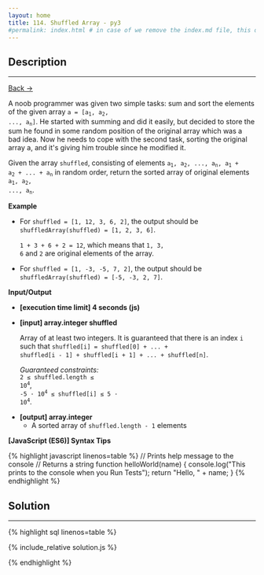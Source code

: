 ```yaml
---
layout: home
title: 114. Shuffled Array - py3
#permalink: index.html # in case of we remove the index.md file, this doc will be the index page
---
```


<div class="row">
<div class="columnStmt" markdown="1">

## Description

---

[Back -> ](../README.md)

A noob programmer was given two simple tasks: sum and sort the elements of the given array
<code>a = [a<sub>1</sub>, a<sub>2</sub>, ..., a<sub>n</sub>]</code>. He started with summing and did it easily, but decided to store the sum he found in some random position of the original array which was a bad idea. Now he needs to cope with the second task, sorting the original array a, and it's giving him trouble since he modified it.

Given the array <code>shuffled</code>, consisting of elements <code>a<sub>1</sub>, a<sub>2</sub>, ..., a<sub>n</sub>, a<sub>1</sub> + a<sub>2</sub> + ... + a<sub>n</sub></code> in random order, return the sorted array of original elements <code>a<sub>1</sub>, a<sub>2</sub>, ..., a<sub>n</sub></code>.

**Example**

- For <code>shuffled = [1, 12, 3, 6, 2]</code>, the output should be<br>
  <code>shuffledArray(shuffled) = [1, 2, 3, 6]</code>.

  <code>1 + 3 + 6 + 2 = 12</code>, which means that <code>1, 3, 6</code> and <code>2</code> are original elements of the array.

- For <code>shuffled = [1, -3, -5, 7, 2]</code>, the output should be<br>
  <code>shuffledArray(shuffled) = [-5, -3, 2, 7]</code>.

**Input/Output**

- **[execution time limit] 4 seconds (js)**

- **[input] array.integer shuffled**

  Array of at least two integers. It is guaranteed that there is an index <code>i</code> such that <code>shuffled[i] = shuffled[0] + ... + shuffled[i - 1] + shuffled[i + 1] + ... + shuffled[n]</code>.

  _Guaranteed constraints:_<br>
  <code>2 ≤ shuffled.length ≤ 10<sup>4</sup></code>,<br>
  <code>-5 · 10<sup>4</sup> ≤ shuffled[i] ≤ 5 · 10<sup>4</sup></code>.

* **[output] array.integer**
  - A sorted array of <code>shuffled.length - 1</code> elements

**[JavaScript (ES6)] Syntax Tips**

{% highlight javascript linenos=table %}
// Prints help message to the console
// Returns a string
function helloWorld(name) {
console.log("This prints to the console when you Run Tests");
return "Hello, " + name;
}
{% endhighlight %}

</div>
<div class="columnSol" markdown="1">

## Solution

---

{% highlight sql linenos=table %}

{% include_relative solution.js %}

{% endhighlight %}

</div>
</div>
